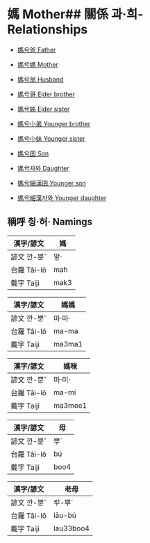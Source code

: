 # 媽 Mother## 關係 과·희- Relationships

- [媽兮爸 Father](member13.md)

- [媽兮媽 Mother](member14.md)

- [媽兮翁 Husband](member2.md)

- [媽兮哥 Elder brother](member16.md)

- [媽兮姊 Elder sister](member15.md)

- [媽兮小弟 Younger brother](member16.md)

- [媽兮小妹 Younger sister](member15.md)

- [媽兮囝 Son](member4.md)

- [媽兮자와 Daughter](member5.md)

- [媽兮細漢囝 Younger son](member6.md)

- [媽兮細漢자와 Younger daughter](member7.md)

## 稱呼 칑·허· Namings

漢字/諺文 | 媽
--- | ---
諺文 깐-뿐ˆ | 맣·
台羅 Tâi-lô | mah
戴字 Taiji | mak3


漢字/諺文 | 媽媽
--- | ---
諺文 깐-뿐ˆ | 마·마·
台羅 Tâi-lô | ma-ma
戴字 Taiji | ma3ma1


漢字/諺文 | 媽咪
--- | ---
諺文 깐-뿐ˆ | 마·미·
台羅 Tâi-lô | ma-mi
戴字 Taiji | ma3mee1


漢字/諺文 | 母
--- | ---
諺文 깐-뿐ˆ | 뿌ˊ
台羅 Tâi-lô | bú
戴字 Taiji | boo4


漢字/諺文 | 老母
--- | ---
諺文 깐-뿐ˆ | ᄅᅷ-뿌ˊ
台羅 Tâi-lô | lāu-bú
戴字 Taiji | lau33boo4


